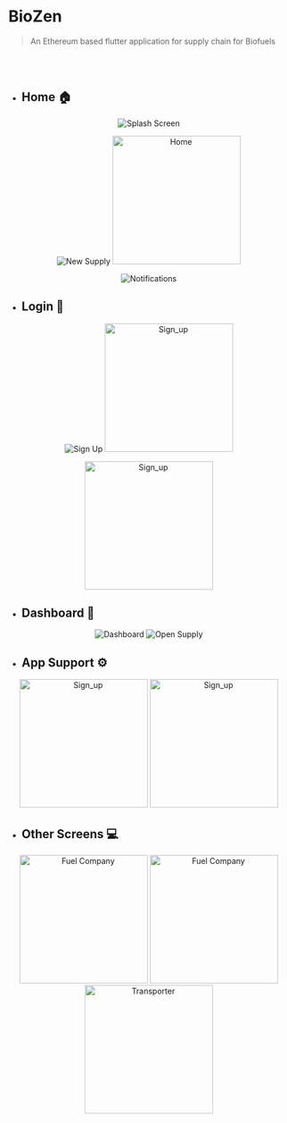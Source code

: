 # BioZen

<!-- > 1️⃣ UI - Login Module  https://whimsical.com/login-module-GZhHyDrRV82kCJnPYty1hs
 
> 2️⃣ Code - Repo  https://github.com/onkardighe/biofuels-supplychain/settings/access

> 3️⃣ Review https://docs.google.com/document/d/1XyWCYfYuFLebjN9_SPCMhlCnZV9jXS4g/edit# 

> 4️⃣ PPT https://docs.google.com/presentation/d/1ZDAhdRKlKnFRCsQ2qQdequ0XimmxDK59/edit?usp=sharing&ouid=106896568852697073175&rtpof=true&sd=true


> 4️⃣ PO-PSOs https://docs.google.com/document/d/1gmWqPwNV5BcwUAGfjpy5lxPqE-o5sdmM/edit?usp=sharing&ouid=106896568852697073175&rtpof=true&sd=true

> 5️⃣ Formats https://drive.google.com/drive/folders/1IiAx7gvfDD9POV21mNqLsq9e_nUSBUZF?usp=sharing -->

> An Ethereum based flutter application for supply chain for Biofuels

<br><br>


* ## Home  🏠
 <div align="center">
 
 ![Splash Screen](https://github.com/onkardighe/BioZen/assets/72162692/d4d62678-75fb-4040-b4f9-dbf39529b050)
 
![New Supply](https://github.com/onkardighe/BioZen/assets/72162692/c5ef7703-5950-41c7-bf0d-55948906c905)
<img src="https://github.com/onkardighe/BioZen/assets/72162692/cec2a48e-f021-4db7-891c-21708888dd6f" alt="Home" width="230"/>

 
![Notifications](https://github.com/onkardighe/BioZen/assets/72162692/493c77b6-2cdd-4c33-836b-9f2331a8bd68)
 
  </div>



* ## Login  🔐
<div align="center">
 
![Sign Up](https://github.com/onkardighe/BioZen/assets/72162692/010d2b9b-27bc-42eb-9a98-64a36c24a03d)
<img src="https://github.com/onkardighe/BioZen/assets/72162692/b5f21458-0671-40f1-95f3-b36667319826" alt="Sign_up" width="230"/>
 
<img src="https://github.com/onkardighe/BioZen/assets/72162692/c92024dc-b6ef-4389-bb27-d32a4d6407ce" alt="Sign_up" width="230"/>

 </div>

  
  
 
 * ## Dashboard  📱
  <div align="center">
 
![Dashboard](https://github.com/onkardighe/BioZen/assets/72162692/a0b4f436-40f5-46ed-860a-fc7a558fa303)
![Open Supply](https://github.com/onkardighe/BioZen/assets/72162692/73a4fd83-caed-487d-a16e-99c232d861d3) 

   </div>
   

* ## App Support  ⚙️
 <div align="center">
 
<img src="https://github.com/onkardighe/BioZen/assets/72162692/0b8a1cf2-056d-4ef3-b020-b6b483a45245" alt="Sign_up" width="230"/>
<img src="https://github.com/onkardighe/BioZen/assets/72162692/ce1586a9-5381-4393-b659-3a301965b144" alt="Sign_up" width="230"/>
 
  </div>
  
  * ## Other Screens  💻
 <div align="center">
<img src="https://github.com/onkardighe/BioZen/assets/72162692/017255b0-0ed3-4e59-bf47-f55fdecec4fd" alt="Fuel Company" width="230"/>
<img src="https://github.com/onkardighe/BioZen/assets/72162692/f5932cf2-4092-424e-bffd-946130befff4" alt="Fuel Company" width="230"/>
<img src="https://github.com/onkardighe/BioZen/assets/72162692/b38c2bbe-9880-42bb-b213-e77d6ec2490c" alt="Transporter" width="230"/>


  </div>
